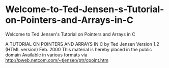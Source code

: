 # Welcome-to-Ted-Jensen-s-Tutorial-on-Pointers-and-Arrays-in-C
Welcome to Ted Jensen's Tutorial on  Pointers and Arrays in C

A TUTORIAL ON POINTERS AND ARRAYS IN C
by Ted Jensen 
Version 1.2 (HTML version)
Feb. 2000
This material is hereby placed in the public domain 
Available in various formats via
http://pweb.netcom.com/~tjensen/ptr/cpoint.htm
